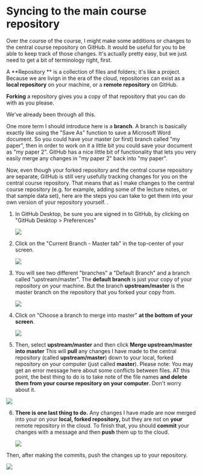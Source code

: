# Syncing to the main course repository

Over the course of the course, I might make some additions or changes to the central course repository on GitHub. It would be useful for you to be able to keep track of those changes. It's actually pretty easy, but we just need to get a bit of terminology right, first.

A **Repository ** is a collection of files and folders; it's like a project. Because we are livign in the era of the cloud, repositories can exist as a **local repository** on your machine, or a **remote repository** on GitHub. 

**Forking** a repository gives you a copy of that repository that you can do with as you please.

We've already been through all this. 

One more term I should introduce here is a **branch**. A branch is basically exactly like using the "Save As" function to save a Microsoft Word document. So you could have your master (or first) branch called "my paper", then in order to work on it a little bit you could save your document as "my paper 2". GitHub has a nice little bit of functionality that lets you very easily merge any changes in "my paper 2" back into "my paper". 

Now, even though your forked repository and the central course repository are separate, GitHub is still very usefully tracking changes for you on the central course repository. That means that as I make changes to the central course repository (e.g. for example, adding some of the lecture notes, or that sample data set), here are the steps you can take to get them into your own version of your repository yourself. . 

1. In GitHub Desktop, be sure you are signed in to GitHub, by clicking on "GitHub Desktop > Preferences" 

   

   

   ![](/Users/skiss/Desktop/sign_in_with_github_preferences.png)

   

2. Click on the "Current Branch - Master tab" in the top-center of your screen. 

   ![](https://raw.githubusercontent.com/sjkiss/DMJN328/master/Using_github/click_current_branch_master.png)

3. You will see two different "branches" a "Default Branch" and a branch called "upstream/master". The **default branch** is just your copy of your repository on your machine. But the branch **upstream/master** is the master branch on the repository that you forked your copy from. 

   ![](https://raw.githubusercontent.com/sjkiss/DMJN328/master/Using_github/show_upstream_master.png)

4. Click on "Choose a branch to merge into master" **at the bottom of your screen**. 

   ![](https://raw.githubusercontent.com/sjkiss/DMJN328/master/Using_github/choose_branch_to_merge.png)

   

5. Then, select **upstream/master** and then click **Merge upstream/master into master** This will **pull** any changes I have made to the central repository (called **upstream/master**) down to your local, forked repository on your computer (just called **master**). Please note: You may get an error message here about some conflicts between files. AT this point, the best thing to do is to take note of the file names **and delete them from your course repository on your computer**. Don't worry about it. 

![](https://raw.githubusercontent.com/sjkiss/DMJN328/master/Using_github/select_merge_master_into_master.png)



6. **There is one last thing to do.** Any changes I have made are now merged into your on your **local, forked repository,** but they are not on **your** remote repository in the cloud. To finish that, you should **commit** your changes with a message and then **push** them up to the cloud. 

   ![](https://raw.githubusercontent.com/sjkiss/DMJN328/master/Using_github/make_commits.png)



Then, after making the commits, push the changes up to your repository. 



![](https://raw.githubusercontent.com/sjkiss/DMJN328/master/Using_github/push_changes_to_origin.png)

